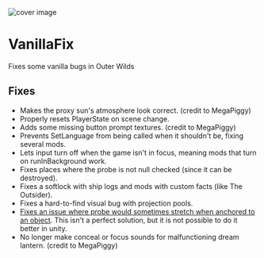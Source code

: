 ![cover image](cover.png)

# VanillaFix
Fixes some vanilla bugs in Outer Wilds

## Fixes
- Makes the proxy sun's atmosphere look correct. (credit to MegaPiggy)
- Properly resets PlayerState on scene change.
- Adds some missing button prompt textures. (credit to MegaPiggy)
- Prevents SetLanguage from being called when it shouldn't be, fixing several mods.
- Lets input turn off when the game isn't in focus, meaning mods that turn on runInBackground work.
- Fixes places where the probe is not null checked (since it can be destroyed).
- Fixes a softlock with ship logs and mods with custom facts (like The Outsider).
- Fixes a hard-to-find visual bug with projection pools.
- [Fixes an issue where probe would sometimes stretch when anchored to an object](https://github.com/JohnCorby/ow-vanilla-fix/issues/7). This isn't a perfect solution, but it is not possible to do it better in unity.
- No longer make conceal or focus sounds for malfunctioning dream lantern. (credit to MegaPiggy)